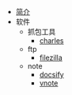 - [简介](/)
- 软件
    - 抓包工具
        - [charles](software/proxy/charles.md)
    - ftp
        - [filezilla](software/ftp/filezilla.md)
    - note
        - [docsify](software/note/docsify.md)
        - [vnote](software/note/vnote.md)

